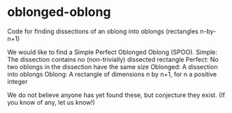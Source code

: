 # oblonged-oblong
Code for finding dissections of an oblong into oblongs (rectangles n-by-n+1)

We would like to find a Simple Perfect Oblonged Oblong (SPOO).
Simple: The dissection contains no (non-trivially) dissected rectangle
Perfect: No two oblongs in the dissection have the same size
Oblonged: A dissection into oblongs
Oblong: A rectangle of dimensions n by n+1, for n a positive integer

We do not believe anyone has yet found these, but conjecture they exist. (If you know of any, let us know!)
